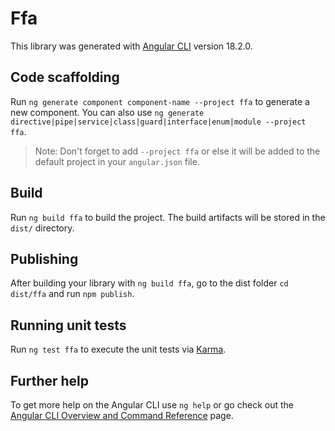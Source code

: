 # Ffa

This library was generated with [Angular CLI](https://github.com/angular/angular-cli) version 18.2.0.

## Code scaffolding

Run `ng generate component component-name --project ffa` to generate a new component. You can also use `ng generate directive|pipe|service|class|guard|interface|enum|module --project ffa`.
> Note: Don't forget to add `--project ffa` or else it will be added to the default project in your `angular.json` file. 

## Build

Run `ng build ffa` to build the project. The build artifacts will be stored in the `dist/` directory.

## Publishing

After building your library with `ng build ffa`, go to the dist folder `cd dist/ffa` and run `npm publish`.

## Running unit tests

Run `ng test ffa` to execute the unit tests via [Karma](https://karma-runner.github.io).

## Further help

To get more help on the Angular CLI use `ng help` or go check out the [Angular CLI Overview and Command Reference](https://angular.dev/tools/cli) page.
